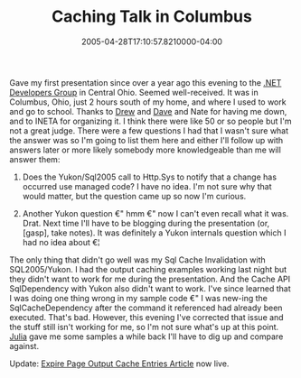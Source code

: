 ﻿---
title: Caching Talk in Columbus
date: "2005-04-28T17:10:57.8210000-04:00"
description: Gave my first presentation since over a year ago this evening to
featuredImage: /img/default-post-image.jpg
---

Gave my first presentation since over a year ago this evening to the [.NET Developers Group](http://www.netdevelopersgroup.org/Main.aspx) in Central Ohio. Seemed well-received. It was in Columbus, Ohio, just 2 hours south of my home, and where I used to work and go to school. Thanks to [Drew](http://drewby.net/) and [Dave](http://loudcarrot.com/Blogs/dave) and Nate for having me down, and to INETA for organizing it. I think there were like 50 or so people but I'm not a great judge. There were a few questions I had that I wasn't sure what the answer was so I'm going to list them here and either I'll follow up with answers later or more likely somebody more knowledgeable than me will answer them:

1) Does the Yukon/Sql2005 call to Http.Sys to notify that a change has occurred use managed code? I have no idea. I'm not sure why that would matter, but the question came up so now I'm curious.

2) Another Yukon question €" hmm €" now I can't even recall what it was. Drat. Next time I'll have to be blogging during the presentation (or, \[gasp], take notes). It was definitely a Yukon internals question which I had no idea about €¦

The only thing that didn't go well was my Sql Cache Invalidation with SQL2005/Yukon. I had the output caching examples working last night but they didn't want to work for me during the presentation. And the Cache API SqlDependency with Yukon also didn't want to work. I've since learned that I was doing one thing wrong in my sample code €" I was new-ing the SqlCacheDependency after the command it referenced had already been executed. That's bad. However, this evening I've corrected that issue and the stuff still isn't working for me, so I'm not sure what's up at this point. [Julia](http://www.thedatafarm.com/blog) gave me some samples a while back I'll have to dig up and compare against.

Update: [Expire Page Output Cache Entries Article](http://aspalliance.com/668) now live.

